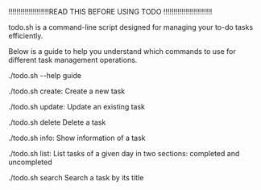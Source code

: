 !!!!!!!!!!!!!!!!!!!!READ THIS BEFORE USING TODO !!!!!!!!!!!!!!!!!!!!!!!!  


todo.sh is a command-line script designed for managing your to-do tasks efficiently. 

Below is a guide to help you understand which commands to use for different task management operations.

./todo.sh --help       guide  

./todo.sh create:      Create a new task

./todo.sh update:      Update an existing task

./todo.sh delete       Delete a task

./todo.sh info:        Show information of a task

./todo.sh list:        List tasks of a given day in two sections: completed and uncompleted

./todo.sh search       Search a task by its title
